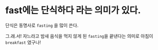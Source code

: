 # fast에는 단식하다 라는 의미가 있다. 

단식은 동명사로 `fasting` 을 많이 쓴다. 

그.래.서! 자느라고 밤새 음식을 먹지 않게 된 `fasting`을 끝낸다는 의미로 아침이 `breakfast` 였구나!
